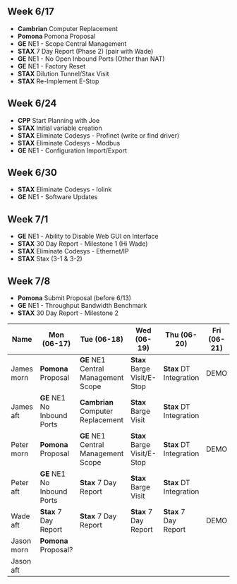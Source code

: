 ## Week 6/17
- **Cambrian** Computer Replacement
- **Pomona** Pomona Proposal
- **GE** NE1 - Scope Central Management
- **STAX** 7 Day Report (Phase 2) (pair with Wade)
- **GE** NE1 - No Open Inbound Ports (Other than NAT)
- **GE** NE1 - Factory Reset 
- **STAX** Dilution Tunnel/Stax Visit
- **STAX** Re-Implement E-Stop
## Week 6/24
- **CPP** Start Planning with Joe
- **STAX** Initial variable creation
- **STAX** Eliminate Codesys - Profinet (write or find driver)
- **STAX** Eliminate Codesys - Modbus 
- **GE** NE1 - Configuration Import/Export 
## Week 6/30
- **STAX** Eliminate Codesys - Iolink 
- **GE** NE1 - Software Updates 
## Week 7/1
- **GE** NE1 - Ability to Disable Web GUI on Interface 
-  **STAX** 30 Day Report - Milestone 1 (Hi Wade)
-  **STAX** Eliminate Codesys - Ethernet/IP 
- **STAX** Stax  (3-1 & 3-2)
## Week 7/8
- **Pomona** Submit Proposal (before 6/13)
- **GE** NE1 - Throughput Bandwidth Benchmark 
- **STAX** 30 Day Report - Milestone 2

| Name       | Mon (06-17)                 | Tue (06-18)                         | Wed (06-19)                 | Thu (06-20)             | Fri (06-21) |
| ---------- | --------------------------- | ----------------------------------- | --------------------------- | ----------------------- | ----------- |
| James morn | **Pomona** Proposal         | **GE** NE1 Central Management Scope | **Stax** Barge Visit/E-Stop | **Stax** DT Integration | DEMO        |
| James aft  | **GE** NE1 No Inbound Ports | **Cambrian** Computer Replacement   | **Stax** Barge Visit        | **Stax** DT Integration |             |
| Peter morn | **Pomona** Proposal         | **GE** NE1 Central Management Scope | **Stax** Barge Visit/E-Stop | **Stax** DT Integration | DEMO        |
| Peter aft  | **GE** NE1 No Inbound Ports | **Stax** 7 Day Report               | **Stax** Barge Visit        | **Stax** DT Integration |             |
| Wade aft   | **Stax** 7 Day Report       | **Stax** 7 Day Report               | **Stax** 7 Day Report       | **Stax** 7 Day Report   | DEMO        |
| Jason morn | **Pomona** Proposal?        |                                     |                             |                         |             |
| Jason aft  |                             |                                     |                             |                         |             |